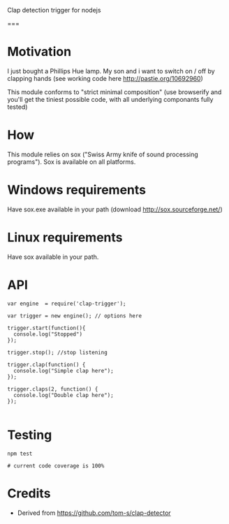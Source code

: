 Clap detection trigger for nodejs

===

# Motivation
I just bought a Phillips Hue lamp. My son and i want to switch on / off by clapping hands (see working code here http://pastie.org/10692960)

This module conforms to "strict minimal composition" (use browserify and you'll get the tiniest possible code, with all underlying componants fully tested)


# How
This module relies on sox ("Swiss Army knife of sound processing programs").
Sox is available on all platforms.


# Windows requirements
Have sox.exe available in your path (download http://sox.sourceforge.net/)

# Linux requirements
Have sox available in your path.


# API
```
var engine  = require('clap-trigger');

var trigger = new engine(); // options here

trigger.start(function(){
  console.log("Stopped")
});
 
trigger.stop(); //stop listening

trigger.clap(function() {
  console.log("Simple clap here");
});

trigger.claps(2, function() {
  console.log("Double clap here"); 
});


```

# Testing
```
npm test

# current code coverage is 100%
```



# Credits
* Derived from https://github.com/tom-s/clap-detector


